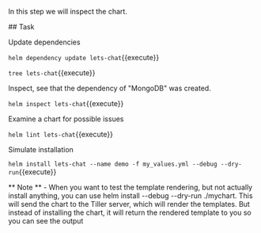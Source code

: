 In this step we will inspect the chart.

## Task

Update dependencies

`helm dependency update lets-chat`{{execute}}

`tree lets-chat`{{execute}}

Inspect, see that the dependency of "MongoDB" was created.

`helm inspect lets-chat`{{execute}}

Examine a chart for possible issues

`helm lint lets-chat`{{execute}}

Simulate installation

`helm install lets-chat --name demo -f my_values.yml --debug --dry-run`{{execute}}

** Note ** - When you want to test the template rendering, but not actually install anything, you can use helm install --debug --dry-run ./mychart. This will send the chart to the Tiller server, which will render the templates. But instead of installing the chart, it will return the rendered template to you so you can see the output
